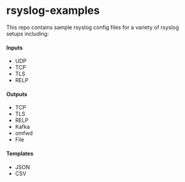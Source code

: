 # rsyslog-examples

This repo contains sample rsyslog config files for a variety of rsyslog setups including:

#### Inputs
- UDP
- TCP
- TLS
- RELP

#### Outputs
- TCP
- TLS
- RELP
- Kafka
- omfwd
- File

#### Templates
- JSON
- CSV
